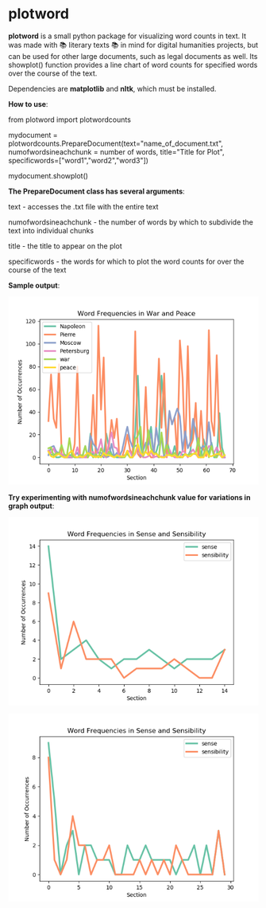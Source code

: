 # plotword
**plotword** is a small python package for visualizing word counts in text. It was made with :books: literary texts :books: in mind for digital humanities projects, but can be used for other large documents, such as legal documents as well. Its showplot() function provides a line chart of word counts for specified words over the course of the text.

Dependencies are **matplotlib** and **nltk**, which must be installed. 

**How to use**:

from plotword import plotwordcounts

mydocument = plotwordcounts.PrepareDocument(text="name_of_document.txt", numofwordsineachchunk = number of words, title="Title for Plot",
                            specificwords=["word1","word2","word3"])


mydocument.showplot()



**The PrepareDocument class has several arguments**:

text - accesses the .txt file with the entire text

numofwordsineachchunk - the number of words by which to subdivide the text into individual chunks 

title - the title to appear on the plot

specificwords - the words for which to plot the word counts for over the course of the text

**Sample output**:

!["War and Peace" example](/images/wandp_wordfreq.png)

**Try experimenting with numofwordsineachchunk value for variations in graph output**: 

!["Sense and Sensibility one](/images/sands_wordfreq1.png)

!["Sense and Sensibility two](/images/sands_wordfreq2.png)
